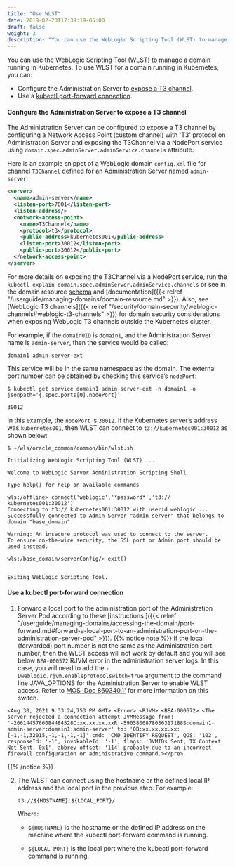 ```yaml
---
title: "Use WLST"
date: 2019-02-23T17:39:19-05:00
draft: false
weight: 3
description: "You can use the WebLogic Scripting Tool (WLST) to manage a domain running in Kubernetes."
---
```



You can use the WebLogic Scripting Tool (WLST) to manage a domain running in Kubernetes. To use WLST for a domain running in Kubernetes, you can:

- Configure the Administration Server to [expose a T3 channel](#configure-the-administration-server-to-expose-a-t3-channel).
- Use a [kubectl port-forward connection](#use-a-kubectl-port-forward-connection).


#### Configure the Administration Server to expose a T3 channel
The Administration Server can be configured to expose a T3 channel by configuring a Network Access Point (custom channel) with 'T3' protocol on Administration Server and exposing the T3Channel via a NodePort service using `domain.spec.adminServer.adminService.channels` attribute.  

Here is an example snippet of a WebLogic domain `config.xml` file for channel `T3Channel` defined for an Administration Server named `admin-server`:
 
```xml
<server>
  <name>admin-server</name>
  <listen-port>7001</listen-port>
  <listen-address/>
  <network-access-point>
    <name>T3Channel</name>
    <protocol>t3</protocol>
    <public-address>kubernetes001</public-address>
    <listen-port>30012</listen-port>
    <public-port>30012</public-port>
  </network-access-point>
</server>
```

For more details on exposing the T3Channel via a NodePort service, run the `kubectl explain domain.spec.adminServer.adminService.channels` or see in the domain resource [schema](https://github.com/oracle/weblogic-kubernetes-operator/blob/main/documentation/domains/Domain.md) and [documentation]({{< relref "/userguide/managing-domains/domain-resource.md" >}}). Also, see [WebLogic T3 channels]({{< relref "/security/domain-security/weblogic-channels#weblogic-t3-channels" >}}) for domain security considerations when exposing WebLogic T3 channels outside the Kubernetes cluster.

For example, if the `domainUID` is `domain1`, and the Administration Server name is `admin-server`, then the service would be called:

```
domain1-admin-server-ext
```

This service will be in the same namespace as the domain.  The external port number can be obtained by checking this service’s `nodePort`:

```shell
$ kubectl get service domain1-admin-server-ext -n domain1 -o jsonpath='{.spec.ports[0].nodePort}'
```
```
30012
```

In this example, the `nodePort` is `30012`.  If the Kubernetes server’s address was `kubernetes001`, then WLST can connect to `t3://kubernetes001:30012` as shown below:

```shell
$ ~/wls/oracle_common/common/bin/wlst.sh
```
```
Initializing WebLogic Scripting Tool (WLST) ...

Welcome to WebLogic Server Administration Scripting Shell

Type help() for help on available commands

wls:/offline> connect('weblogic','*password*','t3:// kubernetes001:30012')
Connecting to t3:// kubernetes001:30012 with userid weblogic ...
Successfully connected to Admin Server "admin-server" that belongs to domain "base_domain".

Warning: An insecure protocol was used to connect to the server.
To ensure on-the-wire security, the SSL port or Admin port should be used instead.

wls:/base_domain/serverConfig/> exit()


Exiting WebLogic Scripting Tool.
```

#### Use a kubectl port-forward connection
1. Forward a local port to the administration port of the Administration Server Pod according to these [instructions.]({{< relref "/userguide/managing-domains/accessing-the-domain/port-forward.md#forward-a-local-port-to-an-administration-port-on-the-administration-server-pod" >}}).
{{% notice note %}}
If the local (forwarded) port number is not the same as the Administration port number, then the WLST access will not work by default and you will see below `BEA-000572` RJVM error in the administration server logs. In this case, you will need to add the `-Dweblogic.rjvm.enableprotocolswitch=true` argument to the command line JAVA_OPTIONS for the Administration Server to enable WLST access. Refer to [MOS 'Doc 860340.1'](https://support.oracle.com/rs?type=doc&id=860340.1) for more information on this switch.
```text
<Aug 30, 2021 9:33:24,753 PM GMT> <Error> <RJVM> <BEA-000572> <The server rejected a connection attempt JVMMessage from: '-2661445766084484528C:xx.xx.xx.xxR:-5905806878036317188S:domain1-admin-server:domain1:admin-server' to: '0B:xx.xx.xx.xx:[-1,-1,32015,-1,-1,-1,-1]' cmd: 'CMD_IDENTIFY_REQUEST', QOS: '102', responseId: '-1', invokableId: '-1', flags: 'JVMIDs Sent, TX Context Not Sent, 0x1', abbrev offset: '114' probably due to an incorrect firewall configuration or administrative command.></pre>
```
{{% /notice %}}

2. The WLST can connect using the hostname or the defined local IP address and the local port in the previous step. For example:

   ```
   t3://${HOSTNAME}:${LOCAL_PORT}/
   ```
   Where:

     * `${HOSTNAME}` is the hostname or the defined IP address on the machine where the kubectl port-forward command is running.

     * `${LOCAL_PORT}` is the local port where the kubectl port-forward command is running.
